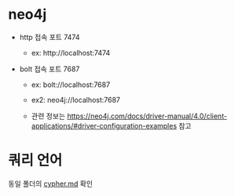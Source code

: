 # neo4j

- http 접속 포트 7474

  - ex: http://localhost:7474

- bolt 접속 포트 7687

  - ex: bolt://localhost:7687
  - ex2: neo4j://localhost:7687

  - 관련 정보는 https://neo4j.com/docs/driver-manual/4.0/client-applications/#driver-configuration-examples 참고

# 쿼리 언어

동일 폴더의 [cypher.md](cypher.md) 확인
